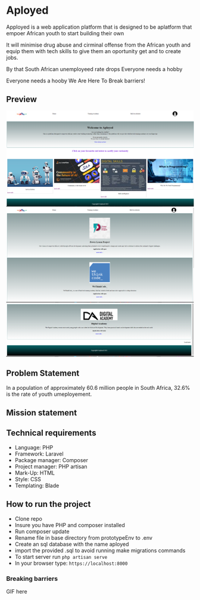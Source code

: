 # Aployed

Apployed is a web application platform that is designed to be aplatform that empoer African youth to start building their own

It will minimise drug abuse and cirminal offense from the African youth and equip them with tech skills to give them an oportunity get and to create jobs.

By that South African unemployeed rate drops
Everyone needs a hobby

Everyone needs a hooby
We Are Here To Break barriers!

## Preview

<img src="public/images/aployed-home.png" alt="">
<br>
<img src="1.png" alt="">
<br>
<img src="2.png" alt="" >

## Problem Statement

In a population of approximately 60.6 million people in South Africa, 32.6% is the rate of youth umeployement.

## Mission statement

## Technical requirements

-   Language: PHP
-   Framework: Laravel
-   Package manager: Composer
-   Project manager: PHP artisan
-   Mark-Up: HTML
-   Style: CSS
-   Templating: Blade

## How to run the project

-   Clone repo
-   Insure you have PHP and composer installed
-   Run composer update
-   Rename file in base directory from prototypeEnv to .env
-   Create an sql database with the name aployed
-   import the provided .sql to avoid running make migrations commands
-   To start server run `php artisan serve`
-   In your browser type: `https://localhost:8000`

### Breaking barriers

GIF here
